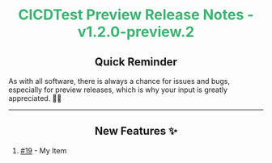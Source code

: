 <h1 align="center" style='color:mediumseagreen;font-weight:bold'>
    CICDTest Preview Release Notes - v1.2.0-preview.2
</h1>

<h2 align="center" style='font-weight:bold'>Quick Reminder</h2>

<div algn="center">

As with all software, there is always a chance for issues and bugs, especially for preview releases, which is why your input is greatly appreciated. 🙏🏼
</div>

---

<h2 style="font-weight:bold" align="center">New Features ✨</h2>

1. [#19](https://github.com/KinsonDigital/CICDTest/issues/19) - My Item
